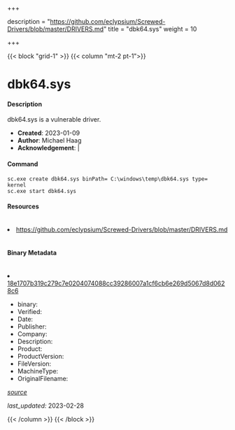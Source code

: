 +++

description = "https://github.com/eclypsium/Screwed-Drivers/blob/master/DRIVERS.md"
title = "dbk64.sys"
weight = 10

+++


{{< block "grid-1" >}}
{{< column "mt-2 pt-1">}}


# dbk64.sys

#### Description

dbk64.sys is a vulnerable driver.

- **Created**: 2023-01-09
- **Author**: Michael Haag
- **Acknowledgement**:  | [](https://twitter.com/)

#### Command

```
sc.exe create dbk64.sys binPath= C:\windows\temp\dbk64.sys type= kernel
sc.exe start dbk64.sys
```

#### Resources
<br>


<li><a href=" https://github.com/eclypsium/Screwed-Drivers/blob/master/DRIVERS.md"> https://github.com/eclypsium/Screwed-Drivers/blob/master/DRIVERS.md</a></li>


<br>


#### Binary Metadata
<br>



<li><a href="https://www.virustotal.com/gui/file/18e1707b319c279c7e0204074088cc39286007a1cf6cb6e269d5067d8d0628c6">18e1707b319c279c7e0204074088cc39286007a1cf6cb6e269d5067d8d0628c6</a></li>



- binary: 
- Verified: 
- Date: 
- Publisher: 
- Company: 
- Description: 
- Product: 
- ProductVersion: 
- FileVersion: 
- MachineType: 
- OriginalFilename: 

[*source*](https://github.com/magicsword-io/LOLDrivers/tree/main/yaml/dbk64.sys.yml)

*last_updated:* 2023-02-28


{{< /column >}}
{{< /block >}}
